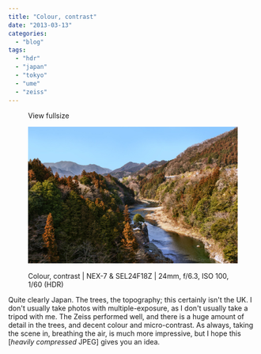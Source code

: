```yaml
---
title: "Colour, contrast"
date: "2013-03-13"
categories: 
  - "blog"
tags: 
  - "hdr"
  - "japan"
  - "tokyo"
  - "ume"
  - "zeiss"
---
```


<figure>

View fullsize

![Colour, contrast | NEX-7 &amp; SEL24F18Z | 24mm, f/6.3, ISO 100, 1/60 (HDR)](/assets/images/ed298-dsc03539-copy.jpg)

<figcaption>



Colour, contrast | NEX-7 & SEL24F18Z | 24mm, f/6.3, ISO 100, 1/60 (HDR)





</figcaption>



</figure>

Quite clearly Japan. The trees, the topography; this certainly isn't the UK. I don't usually take photos with multiple-exposure, as I don't usually take a tripod with me. The Zeiss performed well, and there is a huge amount of detail in the trees, and decent colour and micro-contrast. As always, taking the scene in, breathing the air, is much more impressive, but I hope this \[_heavily compressed_ JPEG\] gives you an idea.

